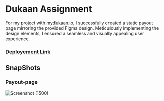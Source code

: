 # Dukaan Assignment
For my project with [mydukaan.io](https://mydukaan.io/), I successfully created a static payout page mirroring the provided Figma design. Meticulously implementing the design elements, I ensured a seamless and visually appealing user experience. 

### [Deployement Link]()

## SnapShots

### Payout-page

![Screenshot (1500)]()
